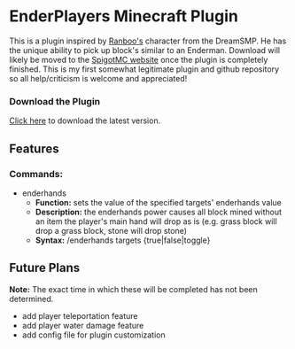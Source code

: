 # EnderPlayers Minecraft Plugin

This is a plugin inspired by [Ranboo's](https://twitter.com/Ranboosaysstuff) character from the DreamSMP. He has the
unique ability to pick up block's similar to an Enderman. Download will likely be moved to the [SpigotMC website](https://spigotmc.org)
once the plugin is completely finished. This is my first somewhat legitimate plugin and github repository 
so all help/criticism is welcome and appreciated!

### Download the Plugin

[Click here](https://github.com/dirkwind/EnderPlayers/raw/main/PluginJar/EnderPlayersPlugin.jar) to download the latest version.

## Features

### Commands:

* enderhands
    * **Function:** sets the value of the specified targets' enderhands value
    * **Description:** the enderhands power causes all block mined without an item the player's main hand will drop as is 
      (e.g. grass block will drop a grass block, stone will drop stone)
    * **Syntax:** /enderhands targets {true|false|toggle}
    
## Future Plans

**Note:** The exact time in which these will be completed has not been determined.

* add player teleportation feature
* add player water damage feature
* add config file for plugin customization